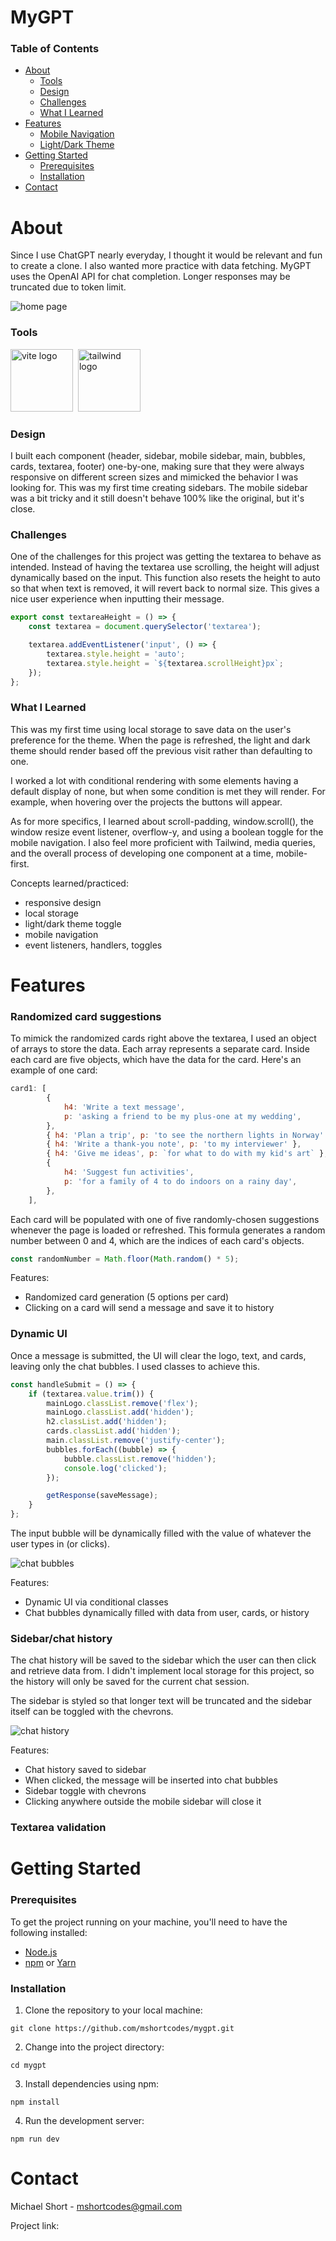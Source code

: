 # MyGPT

### Table of Contents

-   [About](#about)
    -   [Tools](#tools)
    -   [Design](#design)
    -   [Challenges](#challenges)
    -   [What I Learned](#what-i-learned)
-   [Features](#features)
    -   [Mobile Navigation](#mobile-navigation)
    -   [Light/Dark Theme](#lightdark-theme)
-   [Getting Started](#getting-started)
    -   [Prerequisites](#prerequisites)
    -   [Installation](#installation)
-   [Contact](#contact)

# About

Since I use ChatGPT nearly everyday, I thought it would be relevant and fun to create a clone. I also wanted more practice with data fetching. MyGPT uses the OpenAI API for chat completion. Longer responses may be truncated due to token limit.

<img src='./public/readme-images/home.png' alt='home page' />

### Tools

<img src='./public/readme-images/vite.svg' width='100' alt='vite logo' />&nbsp;
<img src="https://cdn.jsdelivr.net/gh/devicons/devicon@latest/icons/tailwindcss/tailwindcss-original.svg" width='100' alt='tailwind logo' />&nbsp;

### Design

I built each component (header, sidebar, mobile sidebar, main, bubbles, cards, textarea, footer) one-by-one, making sure that they were always responsive on different screen sizes and mimicked the behavior I was looking for. This was my first time creating sidebars. The mobile sidebar was a bit tricky and it still doesn't behave 100% like the original, but it's close.

### Challenges

One of the challenges for this project was getting the textarea to behave as intended. Instead of having the textarea use scrolling, the height will adjust dynamically based on the input. This function also resets the height to auto so that when text is removed, it will revert back to normal size. This gives a nice user experience when inputting their message.

```js
export const textareaHeight = () => {
	const textarea = document.querySelector('textarea');

	textarea.addEventListener('input', () => {
		textarea.style.height = 'auto';
		textarea.style.height = `${textarea.scrollHeight}px`;
	});
};
```

### What I Learned

This was my first time using local storage to save data on the user's preference for the theme. When the page is refreshed, the light and dark theme should render based off the previous visit rather than defaulting to one.

I worked a lot with conditional rendering with some elements having a default display of none, but when some condition is met they will render. For example, when hovering over the projects the buttons will appear.

As for more specifics, I learned about scroll-padding, window.scroll(), the window resize event listener, overflow-y, and using a boolean toggle for the mobile navigation. I also feel more proficient with Tailwind, media queries, and the overall process of developing one component at a time, mobile-first.

Concepts learned/practiced:

-   responsive design
-   local storage
-   light/dark theme toggle
-   mobile navigation
-   event listeners, handlers, toggles

# Features

### Randomized card suggestions

To mimick the randomized cards right above the textarea, I used an object of arrays to store the data. Each array represents a separate card. Inside each card are five objects, which have the data for the card. Here's an example of one card:

```js
card1: [
		{
			h4: 'Write a text message',
			p: 'asking a friend to be my plus-one at my wedding',
		},
		{ h4: 'Plan a trip', p: 'to see the northern lights in Norway' },
		{ h4: 'Write a thank-you note', p: 'to my interviewer' },
		{ h4: 'Give me ideas', p: `for what to do with my kid's art` },
		{
			h4: 'Suggest fun activities',
			p: 'for a family of 4 to do indoors on a rainy day',
		},
	],
```

Each card will be populated with one of five randomly-chosen suggestions whenever the page is loaded or refreshed. This formula generates a random number between 0 and 4, which are the indices of each card's objects.

```js
const randomNumber = Math.floor(Math.random() * 5);
```

Features:

-   Randomized card generation (5 options per card)
-   Clicking on a card will send a message and save it to history

### Dynamic UI

Once a message is submitted, the UI will clear the logo, text, and cards, leaving only the chat bubbles. I used classes to achieve this.

```js
const handleSubmit = () => {
	if (textarea.value.trim()) {
		mainLogo.classList.remove('flex');
		mainLogo.classList.add('hidden');
		h2.classList.add('hidden');
		cards.classList.add('hidden');
		main.classList.remove('justify-center');
		bubbles.forEach((bubble) => {
			bubble.classList.remove('hidden');
			console.log('clicked');
		});

		getResponse(saveMessage);
	}
};
```

The input bubble will be dynamically filled with the value of whatever the user types in (or clicks).

<img src='./public/readme-images/bubbles.png' alt='chat bubbles' />

Features:

-   Dynamic UI via conditional classes
-   Chat bubbles dynamically filled with data from user, cards, or history

### Sidebar/chat history

The chat history will be saved to the sidebar which the user can then click and retrieve data from. I didn't implement local storage for this project, so the history will only be saved for the current chat session.

The sidebar is styled so that longer text will be truncated and the sidebar itself can be toggled with the chevrons.

<img src='./public/readme-images/history.png' alt='chat history' />

Features:

-   Chat history saved to sidebar
-   When clicked, the message will be inserted into chat bubbles
-   Sidebar toggle with chevrons
-   Clicking anywhere outside the mobile sidebar will close it

### Textarea validation

# Getting Started

### Prerequisites

To get the project running on your machine, you'll need to have the following installed:

-   [Node.js](https://nodejs.org/)
-   [npm](https://www.npmjs.com/) or [Yarn](https://yarnpkg.com/)

### Installation

1. Clone the repository to your local machine:

```
git clone https://github.com/mshortcodes/mygpt.git
```

2. Change into the project directory:

```
cd mygpt
```

3. Install dependencies using npm:

```
npm install
```

4. Run the development server:

```
npm run dev
```

# Contact

Michael Short - mshortcodes@gmail.com

Project link:
